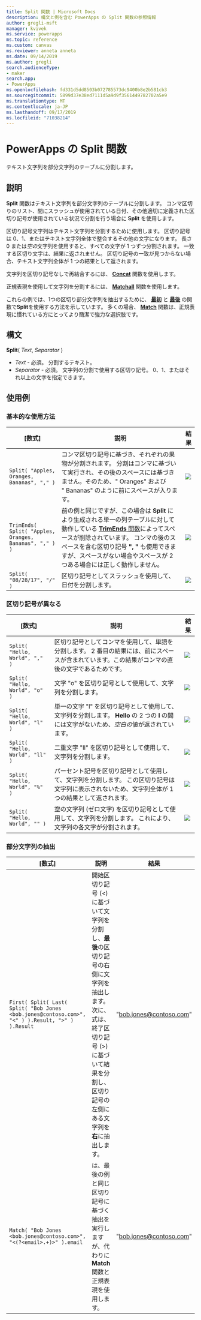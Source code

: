 ```yaml
---
title: Split 関数 | Microsoft Docs
description: 構文と例を含む PowerApps の Split 関数の参照情報
author: gregli-msft
manager: kvivek
ms.service: powerapps
ms.topic: reference
ms.custom: canvas
ms.reviewer: anneta anneta
ms.date: 09/14/2019
ms.author: gregli
search.audienceType:
- maker
search.app:
- PowerApps
ms.openlocfilehash: fd331d5dd8503b072785573dc9400b8e2b581cb3
ms.sourcegitcommit: 5899d37e38ed7111d5a9d9f3561449782702a5e9
ms.translationtype: MT
ms.contentlocale: ja-JP
ms.lasthandoff: 09/17/2019
ms.locfileid: "71038214"
---
```

# <a name="split-function-in-powerapps"></a>PowerApps の Split 関数
テキスト文字列を部分文字列のテーブルに分割します。

## <a name="description"></a>説明
**Split** 関数はテキスト文字列を部分文字列のテーブルに分割します。  コンマ区切りのリスト、間にスラッシュが使用されている日付、その他適切に定義された区切り記号が使用されている状況で分割を行う場合に **Split** を使用します。  

区切り記号文字列はテキスト文字列を分割するために使用します。  区切り記号は 0、1、またはテキスト文字列全体で整合するその他の文字になります。  長さ 0 または*空の*文字列を使用すると、すべての文字が 1 つずつ分割されます。  一致する区切り文字は、結果に返されません。  区切り記号の一致が見つからない場合、テキスト文字列全体が 1 つの結果として返されます。

文字列を区切り記号なしで再結合するには、 **[Concat](function-concatenate.md)** 関数を使用します。 
 
正規表現を使用して文字列を分割するには、 **[Matchall](function-ismatch.md)** 関数を使用します。

これらの例では、1つの区切り部分文字列を抽出するために、 **[最初](function-first-last.md)** と **[最後](function-first-last.md)** の関数で**Split**を使用する方法を示しています。  多くの場合、 **[Match](function-ismatch.md)** 関数は、正規表現に慣れている方にとってより簡潔で強力な選択肢です。

## <a name="syntax"></a>構文
**Split**( *Text*, *Separator* )

* *Text* - 必須。  分割するテキスト。
* *Separator* - 必須。  文字列の分割で使用する区切り記号。  0、1、またはそれ以上の文字を指定できます。

## <a name="examples"></a>使用例

### <a name="basic-usage"></a>基本的な使用方法

| [数式] | 説明 | 結果 |
| --- | --- | --- |
| `Split( "Apples, Oranges, Bananas", "," )` |コンマ区切り記号に基づき、それぞれの果物が分割されます。  分割はコンマに基づいて実行され、その後のスペースには基づきません。そのため、"&nbsp;Oranges" および "&nbsp;Bananas" のように前にスペースが入ります。 |<style> img { max-width: none; } </style> ![](media/function-split/fruit1.png) |
| `TrimEnds( Split( "Apples, Oranges, Bananas", "," ) )` |前の例と同じですが、この場合は **Split** により生成される単一の列テーブルに対して動作している [**TrimEnds** 関数](function-trim.md)によってスペースが削除されています。 コンマの後のスペースを含む区切り記号 **",&nbsp;"** も使用できますが、スペースがない場合やスペースが 2 つある場合には正しく動作しません。 |<style> img { max-width: none; } </style> ![](media/function-split/fruit2.png) |
| `Split( "08/28/17", "/" )` |区切り記号としてスラッシュを使用して、日付を分割します。 |<style> img { max-width: none; } </style> ![](media/function-split/date.png) |

### <a name="different-delimiters"></a>区切り記号が異なる

| [数式] | 説明 | 結果 |
| --- | --- | --- |
| `Split( "Hello, World", "," )` |区切り記号としてコンマを使用して、単語を分割します。  2 番目の結果には、前にスペースが含まれています。この結果がコンマの直後の文字であるためです。 |<style> img { max-width: none; } </style> ![](media/function-split/comma.png) |
| `Split( "Hello, World", "o" )` |文字 "o" を区切り記号として使用して、文字列を分割します。 |<style> img { max-width: none; } </style> ![](media/function-split/o.png) |
| `Split( "Hello, World", "l" )` |単一の文字 "l" を区切り記号として使用して、文字列を分割します。 **Hello** の 2 つの **l** の間には文字がないため、*空白の*値が返されています。 |<style> img { max-width: none; } </style> ![](media/function-split/l.png) |
| `Split( "Hello, World", "ll" )` |二重文字 "ll" を区切り記号として使用して、文字列を分割します。 |<style> img { max-width: none; } </style> ![](media/function-split/ll.png) |
| `Split( "Hello, World", "%" )` |パーセント記号を区切り記号として使用して、文字列を分割します。 この区切り記号は文字列に表示されないため、文字列全体が 1 つの結果として返されます。 |<style> img { max-width: none; } </style> ![](media/function-split/percent.png) |
| `Split( "Hello, World", "" )` |空の文字列 (ゼロ文字) を区切り記号として使用して、文字列を分割します。 これにより、文字列の各文字が分割されます。 |<style> img { max-width: none; } </style> ![](media/function-split/none.png) |

### <a name="substring-extraction"></a>部分文字列の抽出

| [数式] | 説明 | 結果 |
| --- | --- | --- |
| `First( Split( Last( Split( "Bob Jones <bob.jones@contoso.com>", "<" ) ).Result, ">" ) ).Result` | 開始区切り記号 (<) に基づいて文字列を分割し、**最後**の区切り記号の右側に文字列を抽出します。  次に、式は、終了区切り記号 (>) に基づいて結果を分割し、区切り記号の左側にある文字列を**右**に抽出します。 | "bob.jones@contoso.com" |
| `Match( "Bob Jones <bob.jones@contoso.com>", "<(?<email>.+)>" ).email` | は、最後の例と同じ区切り記号に基づく抽出を実行しますが、代わりに**Match**関数と正規表現を使用します。 | "bob.jones@contoso.com" |


